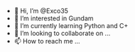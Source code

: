 - 👋 Hi, I’m @Exco35
- 👀 I’m interested in Gundam
- 🌱 I’m currently learning Python and C+
- 💞️ I’m looking to collaborate on ...
- 📫 How to reach me ...

<!---
Exco35/Exco35 is a ✨ special ✨ repository because its `README.md` (this file) appears on your GitHub profile.
You can click the Preview link to take a look at your changes.
--->
